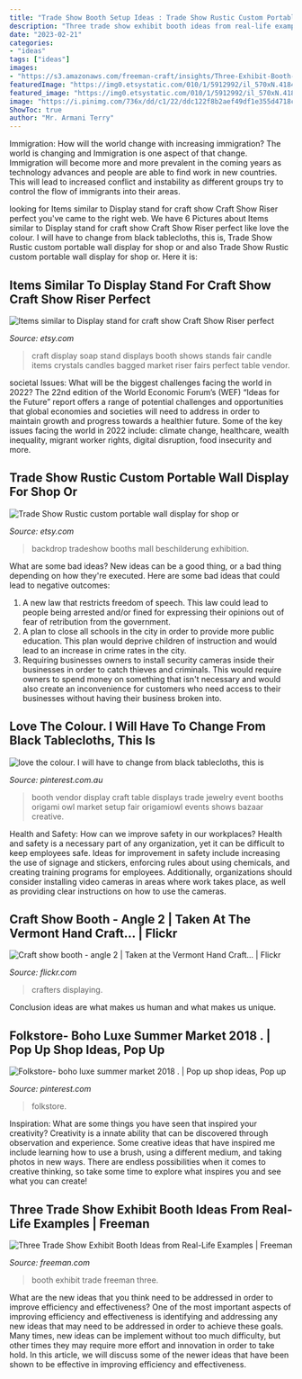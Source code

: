```yaml
---
title: "Trade Show Booth Setup Ideas : Trade Show Rustic Custom Portable Wall Display For Shop Or"
description: "Three trade show exhibit booth ideas from real-life examples"
date: "2023-02-21"
categories:
- "ideas"
tags: ["ideas"]
images:
- "https://s3.amazonaws.com/freeman-craft/insights/Three-Exhibit-Booth-Ideas-You-Can-Steal-Excerpt.jpg"
featuredImage: "https://img0.etsystatic.com/010/1/5912992/il_570xN.418404706_3q0e.jpg"
featured_image: "https://img0.etsystatic.com/010/1/5912992/il_570xN.418404706_3q0e.jpg"
image: "https://i.pinimg.com/736x/dd/c1/22/ddc122f8b2aef49df1e355d4718cff86.jpg"
ShowToc: true
author: "Mr. Armani Terry"
---
```



Immigration: How will the world change with increasing immigration?
The world is changing and Immigration is one aspect of that change. Immigration will become more and more prevalent in the coming years as technology advances and people are able to find work in new countries. This will lead to increased conflict and instability as different groups try to control the flow of immigrants into their areas.

	

		
looking for Items similar to Display stand for craft show Craft Show Riser perfect you've came to the right web. We have 6 Pictures about Items similar to Display stand for craft show Craft Show Riser perfect like love the colour. I will have to change from black tablecloths, this is, Trade Show Rustic custom portable wall display for shop or and also Trade Show Rustic custom portable wall display for shop or. Here it is:
		
    
## Items Similar To Display Stand For Craft Show Craft Show Riser Perfect

<img loading=lazy src="https://img0.etsystatic.com/015/1/7473955/il_570xN.431920444_2nvo.jpg" onerror="this.onerror=null;this.src='https://tse2.mm.bing.net/th?id=OIP.kdA5yrSO_TNj3ogeI2e5CwHaJ4&amp;pid=15.1';" alt="Items similar to Display stand for craft show Craft Show Riser perfect">

_Source: etsy.com_

>craft display soap stand displays booth shows stands fair candle items crystals candles bagged market riser fairs perfect table vendor. 

	

societal Issues: What will be the biggest challenges facing the world in 2022?
The 22nd edition of the World Economic Forum’s (WEF) “Ideas for the Future” report offers a range of potential challenges and opportunities that global economies and societies will need to address in order to maintain growth and progress towards a healthier future. Some of the key issues facing the world in 2022 include: climate change, healthcare, wealth inequality, migrant worker rights, digital disruption, food insecurity and more.

    
## Trade Show Rustic Custom Portable Wall Display For Shop Or

<img loading=lazy src="https://img0.etsystatic.com/010/1/5912992/il_570xN.418404706_3q0e.jpg" onerror="this.onerror=null;this.src='https://tse4.mm.bing.net/th?id=OIP.eW3l9aDU5qGwKcNQmKGINQHaLH&amp;pid=15.1';" alt="Trade Show Rustic custom portable wall display for shop or">

_Source: etsy.com_

>backdrop tradeshow booths mall beschilderung exhibition. 

	

What are some bad ideas?
New ideas can be a good thing, or a bad thing depending on how they're executed. Here are some bad ideas that could lead to negative outcomes: 
1. A new law that restricts freedom of speech. This law could lead to people being arrested and/or fined for expressing their opinions out of fear of retribution from the government. 
2. A plan to close all schools in the city in order to provide more public education. This plan would deprive children of instruction and would lead to an increase in crime rates in the city. 
3. Requiring businesses owners to install security cameras inside their businesses in order to catch thieves and criminals. This would require owners to spend money on something that isn't necessary and would also create an inconvenience for customers who need access to their businesses without having their business broken into. 

    
## Love The Colour. I Will Have To Change From Black Tablecloths, This Is

<img loading=lazy src="https://i.pinimg.com/736x/79/ca/50/79ca50ffd85d8c257dc7e4bb297d839d--vendor-table-vendor-booth-ideas-display.jpg" onerror="this.onerror=null;this.src='https://tse4.mm.bing.net/th?id=OIP.RySKaTFhyyiC_7008QfW3gHaJ4&amp;pid=15.1';" alt="love the colour. I will have to change from black tablecloths, this is">

_Source: pinterest.com.au_

>booth vendor display craft table displays trade jewelry event booths origami owl market setup fair origamiowl events shows bazaar creative. 

	

Health and Safety: How can we improve safety in our workplaces?
Health and safety is a necessary part of any organization, yet it can be difficult to keep employees safe. Ideas for improvement in safety include increasing the use of signage and stickers, enforcing rules about using chemicals, and creating training programs for employees. Additionally, organizations should consider installing video cameras in areas where work takes place, as well as providing clear instructions on how to use the cameras.

    
## Craft Show Booth - Angle 2 | Taken At The Vermont Hand Craft… | Flickr

<img loading=lazy src="https://c1.staticflickr.com/5/4025/4386958199_bc0e814231_b.jpg" onerror="this.onerror=null;this.src='https://tse1.mm.bing.net/th?id=OIP.fBVpl6xXSzPJSUmlRpWPSQHaFj&amp;pid=15.1';" alt="Craft show booth - angle 2 | Taken at the Vermont Hand Craft… | Flickr">

_Source: flickr.com_

>crafters displaying. 

	

Conclusion
ideas are what makes us human and what makes us unique.

    
## Folkstore- Boho Luxe Summer Market 2018 . | Pop Up Shop Ideas, Pop Up

<img loading=lazy src="https://i.pinimg.com/736x/dd/c1/22/ddc122f8b2aef49df1e355d4718cff86.jpg" onerror="this.onerror=null;this.src='https://tse2.mm.bing.net/th?id=OIP._rKnxLXma84BvJFAQsOo8QHaJ3&amp;pid=15.1';" alt="Folkstore- boho luxe summer market 2018 . | Pop up shop ideas, Pop up">

_Source: pinterest.com_

>folkstore. 

	

Inspiration: What are some things you have seen that inspired your creativity?
Creativity is a innate ability that can be discovered through observation and experience. Some creative ideas that have inspired me include learning how to use a brush, using a different medium, and taking photos in new ways. There are endless possibilities when it comes to creative thinking, so take some time to explore what inspires you and see what you can create!

    
## Three Trade Show Exhibit Booth Ideas From Real-Life Examples | Freeman

<img loading=lazy src="https://s3.amazonaws.com/freeman-craft/insights/Three-Exhibit-Booth-Ideas-You-Can-Steal-Excerpt.jpg" onerror="this.onerror=null;this.src='https://tse3.mm.bing.net/th?id=OIP.32NRM8LD91V9SLZVi1WzNgHaEP&amp;pid=15.1';" alt="Three Trade Show Exhibit Booth Ideas from Real-Life Examples | Freeman">

_Source: freeman.com_

>booth exhibit trade freeman three. 

	

What are the new ideas that you think need to be addressed in order to improve efficiency and effectiveness?
One of the most important aspects of improving efficiency and effectiveness is identifying and addressing any new ideas that may need to be addressed in order to achieve these goals. Many times, new ideas can be implement without too much difficulty, but other times they may require more effort and innovation in order to take hold. In this article, we will discuss some of the newer ideas that have been shown to be effective in improving efficiency and effectiveness.

